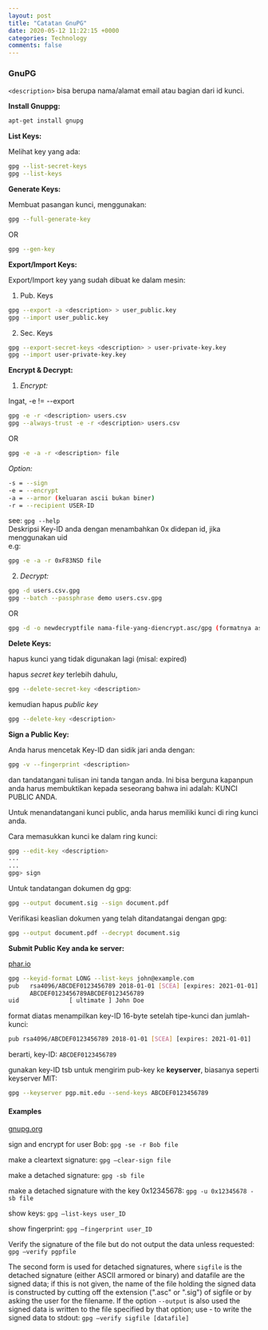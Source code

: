 ```yaml
---
layout: post
title: "Catatan GnuPG"
date: 2020-05-12 11:22:15 +0000
categories: Technology
comments: false
---
```

### GnuPG

<i class="fa fa-info-circle"></i> `<description>` bisa berupa nama/alamat email atau bagian dari id kunci.

**Install Gnuppg:**

```bash
apt-get install gnupg
```
**List Keys:**

Melihat key yang ada:	

```bash
gpg --list-secret-keys
gpg --list-keys
```

**Generate Keys:**

Membuat pasangan kunci, menggunakan:
```bash
gpg --full-generate-key
```
OR
```bash
gpg --gen-key
```

**Export/Import Keys:**

Export/Import key yang sudah dibuat ke dalam mesin:

1. Pub. Keys
```bash
gpg --export -a <description> > user_public.key
gpg --import user_public.key
```
2. Sec. Keys
```bash
gpg --export-secret-keys <description> > user-private-key.key
gpg --import user-private-key.key
```

**Encrypt & Decrypt:**

1. *Encrypt:*

<i class="fa fa-info-circle"></i> Ingat, -e != --export

```bash
gpg -e -r <description> users.csv
gpg --always-trust -e -r <description> users.csv
```
OR
```bash
gpg -e -a -r <description> file
```
*Option:*
```bash
-s = --sign
-e = --encrypt
-a = --armor (keluaran ascii bukan biner)
-r = --recipient USER-ID
```
see: `gpg --help`<br>
<span class="text-warning text-bold"><i class="fa fa-info-circle"></i> Deskripsi Key-ID anda dengan menambahkan 0x didepan id, jika menggunakan uid</span><br>
  e.g:
```bash
gpg -e -a -r 0xF83NSD file
```

2. *Decrypt:*
```bash
gpg -d users.csv.gpg
gpg --batch --passphrase demo users.csv.gpg
```
OR
```bash
gpg -d -o newdecryptfile nama-file-yang-diencrypt.asc/gpg (formatnya asc atau gpg)
```

**Delete Keys:**

hapus kunci yang tidak digunakan lagi (misal: expired)

hapus *secret key* terlebih dahulu,
```bash
gpg --delete-secret-key <description>
```
kemudian hapus *public key*
```bash
gpg --delete-key <description>
```

**Sign a Public Key:**

Anda harus mencetak Key-ID dan sidik jari anda dengan:
```bash 
gpg -v --fingerprint <description> 
```
dan tandatangani tulisan ini tanda tangan anda. Ini bisa berguna kapanpun anda harus membuktikan kepada seseorang bahwa ini adalah: <span class="text-success">KUNCI PUBLIC ANDA.</span>

Untuk menandatangani kunci public, anda harus memiliki kunci di ring kunci anda. 

Cara memasukkan kunci ke dalam ring kunci:
```bash
gpg --edit-key <description>
...
...
gpg> sign
```

Untuk tandatangan dokumen dg gpg:

```bash
gpg --output document.sig --sign document.pdf
```
Verifikasi keaslian dokumen yang telah ditandatangai dengan gpg:

```bash
gpg --output document.pdf --decrypt document.sig
```
**Submit Public Key anda ke server:**

[phar.io](https://phar.io/howto/uploading-public-keys.html)

```bash
gpg --keyid-format LONG --list-keys john@example.com
pub   rsa4096/ABCDEF0123456789 2018-01-01 [SCEA] [expires: 2021-01-01]
      ABCDEF0123456789ABCDEF0123456789
uid              [ ultimate ] John Doe
```
format diatas menampilkan key-ID 16-byte setelah tipe-kunci dan jumlah-kunci: 

```bash
pub rsa4096/ABCDEF0123456789 2018-01-01 [SCEA] [expires: 2021-01-01]
```

berarti, key-ID: `ABCDEF0123456789`

gunakan key-ID tsb untuk mengirim pub-key ke **keyserver**, biasanya seperti keyserver MIT:

```bash
gpg --keyserver pgp.mit.edu --send-keys ABCDEF0123456789
```
#### Examples

[gnupg.org](https://www.gnupg.org/documentation/manuals/gnupg/GPG-Examples.html)

sign and encrypt for user Bob: `gpg -se -r Bob file`

make a cleartext signature: `gpg –clear-sign file`

make a detached signature: `gpg -sb file`

make a detached signature with the key 0x12345678: `gpg -u 0x12345678 -sb file`

show keys: `gpg –list-keys user_ID`

show fingerprint: `gpg –fingerprint user_ID`

Verify the signature of the file but do not output the data unless requested: `gpg –verify pgpfile` 

The second form is used for detached signatures, 
where `sigfile` is the detached signature (either ASCII armored or binary) and datafile are the signed data; if this is not given, 
the name of the file holding the signed data is constructed by cutting off the extension (".asc" or ".sig") 
of sigfile or by asking the user for the filename. If the option `--output` is also used the signed data is written to 
the file specified by that option; use - to write the signed data to stdout: `gpg –verify sigfile [datafile]`
